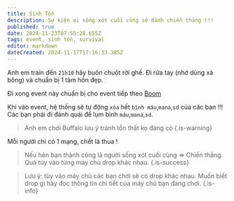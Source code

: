 ```yaml
---
title: Sinh Tồn
description: Sự kiện ai sống xót cuối cùng sẽ dành chiến thắng !!!
published: true
date: 2024-11-23T07:55:28.655Z
tags: event, sinh tồn, survival
editor: markdown
dateCreated: 2024-11-17T17:16:33.385Z
---
```



Anh em train đến `21h10` hãy buôn chuột rời ghế. Đi rửa tay (nhớ dùng xà bông) và chuẩn bị 1 tâm hồn đẹp.


Đi xong event này chuẩn bị cho event tiếp theo [Boom](/vi/events/boom)

Khi vào event, hệ thống sẽ tự động `xóa` hết `bình máu`,`mana`,`sd` của các bạn !!! Các bạn phải đi đánh quái để lụm bình `máu`,`mana`,`sd`.

> Anh em chơi Buffalo lưu ý tránh tổn thất ko đáng có
{.is-warning}

Mỗi người chỉ có 1 mạng, chết là thua !

> Nếu hên bạn thành công là người sống xót cuối cùng => Chiến thắng. Quà tùy vào từng máy chủ drop khác nhau.
{.is-success}

> Lưu ý: tùy vào máy chủ các bạn chơi sẽ có drop khác nhau. Muốn biết drop gì hãy đọc thông tin chi tiết của máy chủ bạn đang chơi.
{.is-info}
